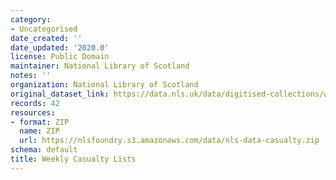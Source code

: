 ```yaml
---
category:
- Uncategorised
date_created: ''
date_updated: '2020.0'
license: Public Domain
maintainer: National Library of Scotland
notes: ''
organization: National Library of Scotland
original_dataset_link: https://data.nls.uk/data/digitised-collections/weekly-casualty-lists/
records: 42
resources:
- format: ZIP
  name: ZIP
  url: https://nlsfoundry.s3.amazonaws.com/data/nls-data-casualty.zip
schema: default
title: Weekly Casualty Lists
---
```

